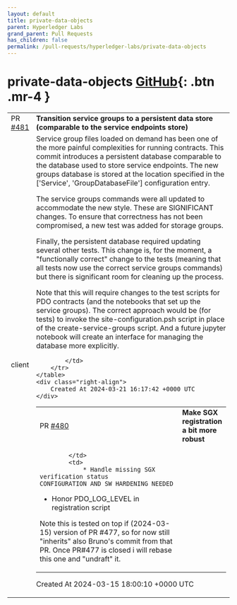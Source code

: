 ```yaml
---
layout: default
title: private-data-objects
parent: Hyperledger Labs
grand_parent: Pull Requests
has_children: false
permalink: /pull-requests/hyperledger-labs/private-data-objects
---
```


# private-data-objects <span class="fs-3 right-align">[GitHub](https://github.com/hyperledger-labs/private-data-objects){: .btn .mr-4 }</span>


<div>
    <table>
        <tr>
            <td>
                PR <a href="https://github.com/hyperledger-labs/private-data-objects/pull/481" class=".btn">#481</a>
            </td>
            <td>
                <b>
                    Transition service groups to a persistent data store (comparable to the service endpoints store)
                </b>
            </td>
        </tr>
        <tr>
            <td>
                <span class="chip">client</span>
            </td>
            <td>
                Service group files loaded on demand has been one of the more painful complexities for running contracts. This commit introduces a persistent database comparable to the database used to store service   endpoints. The new groups database is stored at the location specified in the ['Service', 'GroupDatabaseFile'] configuration entry.
    
The service groups commands were all updated to accommodate the new style. These are SIGNIFICANT changes. To ensure that correctness has not been compromised, a new test was added for storage groups.
    
Finally, the persistent database required updating several other tests.  This change is, for the moment, a "functionally correct" change to the tests (meaning that all tests now use the correct service groups commands) but there is significant room for cleaning up the process.

Note that this will require changes to the test scripts for PDO contracts (and the notebooks that set up the service groups). The correct approach would be (for tests) to invoke the site-configuration.psh script in place of the create-service-groups script. And a future jupyter notebook will create an interface for managing the database more explicitly.

            </td>
        </tr>
    </table>
    <div class="right-align">
        Created At 2024-03-21 16:17:42 +0000 UTC
    </div>
</div>

<div>
    <table>
        <tr>
            <td>
                PR <a href="https://github.com/hyperledger-labs/private-data-objects/pull/480" class=".btn">#480</a>
            </td>
            <td>
                <b>
                    Make SGX registration a bit more robust
                </b>
            </td>
        </tr>
        <tr>
            <td>
                
            </td>
            <td>
                * Handle missing SGX verification status CONFIGURATION_AND_SW_HARDENING_NEEDED
* Honor PDO_LOG_LEVEL in registration script

Note this is tested on top if (2024-03-15) version of PR #477, so for now still "inherits" also Bruno's commit from that PR.  Once PR#477 is closed i will rebase this one and  "undraft" it.
            </td>
        </tr>
    </table>
    <div class="right-align">
        Created At 2024-03-15 18:00:10 +0000 UTC
    </div>
</div>

